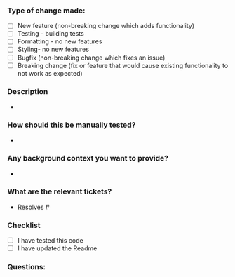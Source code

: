 ### Type of change made:
- [ ] New feature (non-breaking change which adds functionality)
- [ ] Testing - building tests
- [ ] Formatting - no new features
- [ ] Styling- no new features
- [ ] Bugfix (non-breaking change which fixes an issue)
- [ ] Breaking change (fix or feature that would cause existing functionality to not work as expected)

### Description
*

### How should this be manually tested?
*

### Any background context you want to provide?
*

### What are the relevant tickets?
* Resolves #

### Checklist
- [ ] I have tested this code
- [ ] I have updated the Readme

### Questions:

